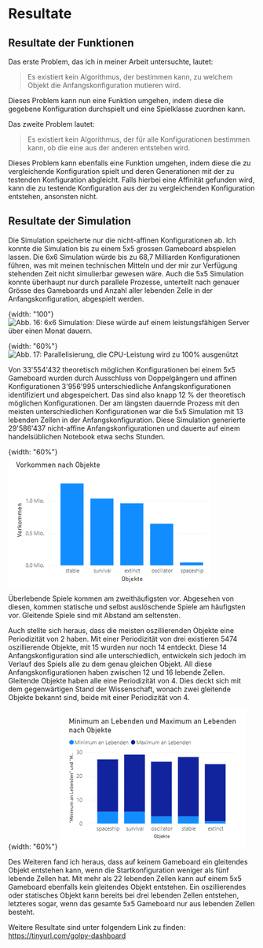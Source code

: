 # Resultate

## Resultate der Funktionen

Das erste Problem, das ich in meiner Arbeit untersuchte, lautet:

> Es existiert kein Algorithmus, der bestimmen kann, zu welchem Objekt die Anfangskonfiguration mutieren wird.

Dieses Problem kann nun eine Funktion umgehen, indem diese die gegebene Konfiguration durchspielt und eine Spielklasse zuordnen kann.

Das zweite Problem lautet:

> Es existiert kein Algorithmus, der für alle Konfigurationen bestimmen kann, ob die eine aus der anderen entstehen wird.

Dieses Problem kann ebenfalls eine Funktion umgehen, indem diese die zu vergleichende Konfiguration spielt und deren Generationen mit der zu testenden Konfiguration abgleicht. Falls hierbei eine Affinität gefunden wird, kann die zu testende Konfiguration aus der zu vergleichenden Konfiguration entstehen, ansonsten nicht.   

## Resultate der Simulation

Die Simulation speicherte nur die nicht-affinen Konfigurationen ab. Ich konnte die Simulation bis zu einem 5x5 grossen Gameboard abspielen lassen. Die 6x6 Simulation würde bis zu 68,7 Milliarden Konfigurationen führen, was mit meinen technischen Mitteln und der mir zur Verfügung stehenden Zeit nicht simulierbar gewesen wäre. Auch die 5x5 Simulation konnte überhaupt nur durch parallele Prozesse, unterteilt nach genauer Grösse des Gameboards und Anzahl aller lebenden Zelle in der Anfangskonfiguration, abgespielt werden. 

{width: "100"}
![Abb. 16: 6x6 Simulation: Diese würde auf einem leistungsfähigen Server über einen Monat dauern.](6x6_simulation.png)  

{width: "60%"}
![Abb. 17: Parallelisierung, die CPU-Leistung wird zu 100% ausgenützt](Parallelisierung.png)  

Von 33'554'432 theoretisch möglichen Konfigurationen bei einem 5x5 Gameboard wurden durch Ausschluss von Doppelgängern und affinen Konfigurationen 3'956'995 unterschiedliche Anfangskonfigurationen identifiziert und abgespeichert. Das sind also knapp 12 % der theoretisch möglichen Konfigurationen. Der am längsten dauernde Prozess mit den meisten unterschiedlichen Konfigurationen war die 5x5 Simulation mit 13 lebenden Zellen in der Anfangskonfiguration. Diese Simulation generierte 29'586'437 nicht-affine Anfangskonfigurationen und dauerte auf einem handelsüblichen Notebook etwa sechs Stunden. 

{width: "60%"}
![Abb. 18: Säulendiagramm zu Objekten](occurence_of_objects.png)   

Überlebende Spiele kommen am zweithäufigsten vor. Abgesehen von diesen, kommen statische und selbst auslöschende Spiele am häufigsten vor. Gleitende Spiele sind mit Abstand am seltensten. 

Auch stellte sich heraus, dass die meisten oszillierenden Objekte eine Periodizität von 2 haben. Mit einer Periodizität von drei existieren 5474 oszillierende Objekte, mit 15 wurden nur noch 14 entdeckt. Diese 14 Anfangskonfiguration sind alle unterschiedlich, entwickeln sich jedoch im Verlauf des Spiels alle zu dem genau gleichen Objekt. All diese Anfangskonfigurationen haben zwischen 12 und 16 lebende Zellen. 
Gleitende Objekte haben alle eine Periodizität von 4. Dies deckt sich mit dem gegenwärtigen Stand der Wissenschaft, wonach zwei gleitende Objekte bekannt sind, beide mit einer Periodizität von 4.

{width: "60%"}
![Abb. 19: Säulendiagramm zu Objekten nach Lebenden](objects_compared_alive.png)  

Des Weiteren fand ich heraus, dass auf keinem Gameboard ein gleitendes Objekt entstehen kann, wenn die Startkonfiguration weniger als fünf lebende Zellen hat. Mit mehr als 22 lebenden Zellen kann auf einem 5x5 Gameboard ebenfalls kein gleitendes Objekt entstehen. Ein oszillierendes oder statisches Objekt kann bereits bei drei lebenden Zellen entstehen, letzteres sogar, wenn das gesamte 5x5 Gameboard nur aus lebenden Zellen besteht.     

Weitere Resultate sind unter folgendem Link zu finden: 
<https://tinyurl.com/golpy-dashboard>


